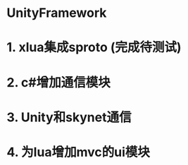 # UnityFramework

# 1. xlua集成sproto (完成待测试)

# 2. c#增加通信模块

# 3. Unity和skynet通信

# 4. 为lua增加mvc的ui模块    

